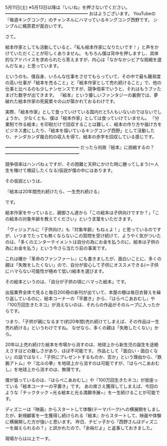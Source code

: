 5月11日(土) ※5月13日以降は『いいね』を押さないでください。
━━━━━━━━━━━━━━━━━━━
おはようございます。
YouTubeの『毎週キングコング』のチャンネルにハマっているキングコング西野です。
シンプルに梶原君が面白いです。

さて。

絵本作家としても活動していると、「私も絵本作家になりたいです！」と声をかけていただくことが珍しくありません。
もちろん僕は背中を押しますし、具体的なアドバイスを求められたら答えますが、内心は「なかなかシビアな挑戦を選んだなぁ」と思っています。

というのも、僕自身、いろんな仕事をさせてもらっていて、その中で最も難易度の高い仕事が「絵本を売ること」と「絵本作家として売れ続けること」で、他の仕事と比べるのも少しナンセンスですが、競争倍率でいうと、それはもうブッたまげた数字が出てきます。
『絵本』という優しいファンタジーの裏側では、夢破れた絵本作家の死屍累々の山が築かれておるわけです。

実際、「絵本作家」として食っていけている国内だと5人もいないのではないでしょうか。
少なくとも、僕は「絵本作家」としては食っていけていません。
『分業制で作る絵本』を印税だけで回収することは難しく、絵本の作り方や届け方をビジネス書にしたり、「絵本を描いているキングコング西野」として活動したり、ナンダカンダ複合的の収入を得て、絵本の赤字を回収している感じです。

━━━━━━━━━━━━━━━━━
だったら何故『絵本』に挑戦するの？
━━━━━━━━━━━━━━━━━

競争倍率はハンパねぇですが、その困難と天秤にかけた時に勝ってしまう(＝人生を賭けて検証したくなる)仮説が僕の中にはあります。

その仮説というは、

『絵本は20年間売れ続けたら、一生売れ続ける』

です。

絵本作家をやっていると、親御さん達から「この絵本は子供向けですか？」「この絵本の対象年齢を教えてください」という言葉をいただきます。

「ヴィジュアルに『子供向け』も『対象年齢』もねぇよ！」と思っているのですが、いつまでたっても無くならないこの質問を受け続けて、ようやく気がついたのは、「多くのエンターテイメントは自分の為にお金を払うのに、絵本は子供の為にお金を払う」という今さら当たり前の事実です。

これは確か『革命のファンファーレ』にも書きましたが、面白いことに、多くの親は「失敗をしたくない」ので、自分が安心して子供にオススメできる(＝子供にハマらない可能性が極めて低い)絵本を選びます。

その絵本というのは、「自分が子供の頃にハマった絵本」です。

出版業界全体で見ると毎日200冊の新刊が出ていて、本屋の棚は毎日衣替えを繰り返しているのに、絵本コーナーの「平置き」から、『はらぺこあおむし』や『100万回生きたネコ』が消えないのは、それらの作品がそのループに入ったからです。

つまり、「子供が親になるまで(約20年間)売れ続けてしまえば、その作品は一生売れ続ける」というわけですね。
なぜなら、多くの親は「失敗したくない」から。

20年以上売れ続けた絵本を市場から消すのは、地球上から新生児の誕生を途絶えさすほどの難しさがあり、ほぼ不可能です。
作品として「面白い・面白くない」の話ではなく、「子供にプレゼントするものか、否か」という理由から、『鉄腕アトム』や『北斗の拳』を地球上から消すのは可能ですが、『はらぺこあおむし』を地球上から消すのは、無理です。

僕が狙っているのは、『はらぺこあおむし』や『100万回生きたネコ』が居座っている「絵本コーナーの平置き」です。
あの席さえ獲得してしまえば、今回のような『チックタック ~光る絵本と光る満願寺展~』を一生続けることが可能です。

ディズニーは『映画』からスタートして体験(テーマパーク)への横展開をしましたが、新規顧客を一生獲得し続けられる『絵本』からスタートして、映画や体験に横展開した方が強いと思います。
昨日、チビッ子から「西野さんはディズニーを越えられるの？」と訊かれたので、「余裕だよ」と返事しておきました。

現場からは以上でーす。
